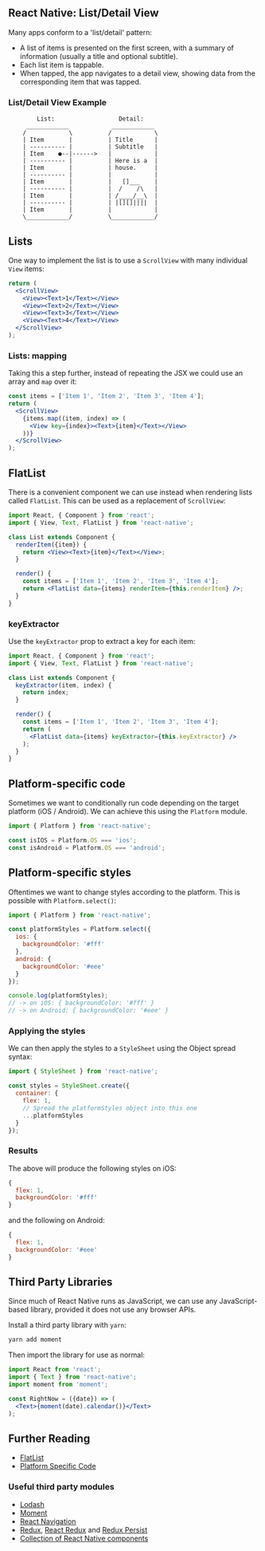## React Native: List/Detail View

Many apps conform to a 'list/detail' pattern:

- A list of items is presented on the first screen, with a summary of information (usually a title and optional subtitle).
- Each list item is tappable.
- When tapped, the app navigates to a detail view, showing data from the corresponding item that was tapped.

<!-- break -->

### List/Detail View Example

```
        List:                  Detail:
     ____________            ____________
    /            \          /            \
    | Item       |          | Title      |
    | ---------- |          | Subtitle   |
    | Item    ●--|------>   |            |
    | ---------- |          | Here is a  |
    | Item       |          | house.     |
    | ---------- |          |            |
    | Item       |          |   []___    |
    | ---------- |          |  /    /\   |
    | Item       |          | /____/__\  |
    | ---------- |          | |[][]||||  |
    | Item       |          |            |
    \____________/          \____________/

```

<!-- break -->

## Lists

One way to implement the list is to use a `ScrollView` with many individual `View` items:

``` jsx
return (
  <ScrollView>
    <View><Text>1</Text></View>
    <View><Text>2</Text></View>
    <View><Text>3</Text></View>
    <View><Text>4</Text></View>
  </ScrollView>
);
```

<!-- break -->

### Lists: mapping

Taking this a step further, instead of repeating the JSX we could use an array and `map` over it:

``` jsx
const items = ['Item 1', 'Item 2', 'Item 3', 'Item 4'];
return (
  <ScrollView>
    {items.map((item, index) => (
      <View key={index}><Text>{item}</Text></View>
    ))}
  </ScrollView>
);
```

<!-- break -->

## FlatList

There is a convenient component we can use instead when rendering lists called `FlatList`. This can be used as a replacement of `ScrollView`:

``` jsx
import React, { Component } from 'react';
import { View, Text, FlatList } from 'react-native';

class List extends Component {
  renderItem({item}) {
    return <View><Text>{item}</Text></View>;
  }

  render() {
    const items = ['Item 1', 'Item 2', 'Item 3', 'Item 4'];
    return <FlatList data={items} renderItem={this.renderItem} />;
  }
}
```

<!-- break -->

### keyExtractor

Use the `keyExtractor` prop to extract a key for each item:

``` jsx
import React, { Component } from 'react';
import { View, Text, FlatList } from 'react-native';

class List extends Component {
  keyExtractor(item, index) {
    return index;
  }

  render() {
    const items = ['Item 1', 'Item 2', 'Item 3', 'Item 4'];
    return (
      <FlatList data={items} keyExtractor={this.keyExtractor} />
    );
  }
}
```

<!-- break -->

## Platform-specific code

Sometimes we want to conditionally run code depending on the target platform (iOS / Android). We can achieve this using the `Platform` module.

``` js
import { Platform } from 'react-native';

const isIOS = Platform.OS === 'ios';
const isAndroid = Platform.OS === 'android';
```

<!-- break -->

## Platform-specific styles

Oftentimes we want to change styles according to the platform. This is possible with `Platform.select()`:

``` js
import { Platform } from 'react-native';

const platformStyles = Platform.select({
  ios: {
    backgroundColor: '#fff'
  },
  android: {
    backgroundColor: '#eee'
  }
});

console.log(platformStyles);
// -> on iOS: { backgroundColor: '#fff' }
// -> on Android: { backgroundColor: '#eee' }
```

<!-- break -->

### Applying the styles

We can then apply the styles to a `StyleSheet` using the Object spread syntax:

``` js
import { StyleSheet } from 'react-native';

const styles = StyleSheet.create({
  container: {
    flex: 1,
    // Spread the platformStyles object into this one
    ...platformStyles
  }
});
```

<!-- break -->

### Results

The above will produce the following styles on iOS:

``` js
{
  flex: 1,
  backgroundColor: '#fff'
}
```

and the following on Android:

``` js
{
  flex: 1,
  backgroundColor: '#eee'
}
```

<!-- break -->

## Third Party Libraries

Since much of React Native runs as JavaScript, we can use any JavaScript-based library, provided it does not use any browser APIs.

Install a third party library with `yarn`:

``` bash
yarn add moment
```

Then import the library for use as normal:

``` jsx
import React from 'react';
import { Text } from 'react-native';
import moment from 'moment';

const RightNow = ({date}) => (
  <Text>{moment(date).calendar()}</Text>
);
```

<!-- break -->

## Further Reading

- [FlatList](https://facebook.github.io/react-native/docs/flatlist.html)
- [Platform Specific Code](https://facebook.github.io/react-native/docs/platform-specific-code.html)

### Useful third party modules

- [Lodash](https://lodash.com)
- [Moment](https://moment.com)
- [React Navigation](https://reactnavigation.org)
- [Redux](https://redux.js.org/), [React Redux](https://github.com/reactjs/react-redux) and [Redux Persist](https://github.com/rt2zz/redux-persist)
- [Collection of React Native components](http://www.awesome-react-native.com/#components)